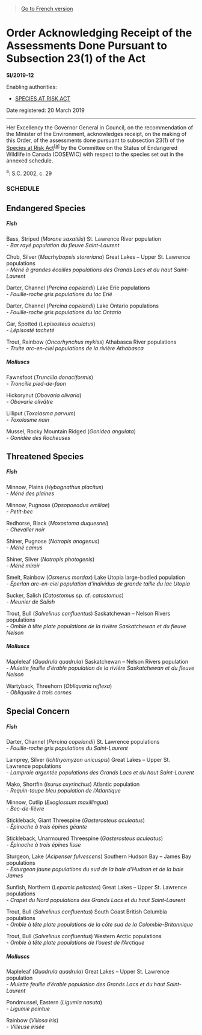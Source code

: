 > [Go to French version](/fr/Règlements/Textes%20réglementaires/2019/12.md)

# Order Acknowledging Receipt of the Assessments Done Pursuant to Subsection 23(1) of the Act

**SI/2019-12**

Enabling authorities: 
- [SPECIES AT RISK ACT](/en/Acts/Statutes%20of%20Canada/2002/c.%2029.md)

Date registered: 20 March 2019

----------

Her Excellency the Governor General in Council, on the recommendation of the Minister of the Environment, acknowledges receipt, on the making of this Order, of the assessments done pursuant to subsection 23(1) of the [Species at Risk Act](/en/Acts/Statutes%20of%20Canada/2002/c.%2029.md)<sup><a href='#fn_81000-2-2729_E_hq_17258'>[a]</a></sup> by the Committee on the Status of Endangered Wildlife in Canada (COSEWIC) with respect to the species set out in the annexed schedule.

<a name='fn_81000-2-2729_E_hq_17258'><sup>a</sup></a>: S.C. 2002, c. 29<br />




### **SCHEDULE** 

## Endangered Species

##### Fish

Bass, Striped (*Morone saxatilis*) St. Lawrence River population<br />- <i>Bar rayé population du fleuve Saint-Laurent</i>

Chub, Silver (*Macrhybopsis storeriana*) Great Lakes – Upper St. Lawrence populations<br />- <i>Méné à grandes écailles populations des Grands Lacs et du haut Saint-Laurent</i>

Darter, Channel (*Percina copelandi*) Lake Erie populations<br />- <i>Fouille-roche gris populations du lac Érié</i>

Darter, Channel (*Percina copelandi*) Lake Ontario populations<br />- <i>Fouille-roche gris populations du lac Ontario</i>

Gar, Spotted (*Lepisosteus oculatus*)<br />- <i>Lépisosté tacheté</i>

Trout, Rainbow (*Oncorhynchus mykiss*) Athabasca River populations<br />- <i>Truite arc-en-ciel populations de la rivière Athabasca</i>
##### Molluscs

Fawnsfoot (*Truncilla donaciformis*)<br />- <i>Troncille pied-de-faon</i>

Hickorynut (*Obovaria olivaria*)<br />- <i>Obovarie olivâtre</i>

Lilliput (*Toxolasma parvum*)<br />- <i>Toxolasme nain</i>

Mussel, Rocky Mountain Ridged (*Gonidea angulata*)<br />- <i>Gonidée des Rocheuses</i>

## Threatened Species

##### Fish

Minnow, Plains (*Hybognathus placitus*)<br />- <i>Méné des plaines</i>

Minnow, Pugnose (*Opsopoeodus emiliae*)<br />- <i>Petit-bec</i>

Redhorse, Black (*Moxostoma duquesnei*)<br />- <i>Chevalier noir</i>

Shiner, Pugnose (*Notropis anogenus*)<br />- <i>Méné camus</i>

Shiner, Silver (*Notropis photogenis*)<br />- <i>Méné miroir</i>

Smelt, Rainbow (*Osmerus mordax*) Lake Utopia large-bodied population<br />- <i>Éperlan arc-en-ciel population d’individus de grande taille du lac Utopia</i>

Sucker, Salish (*Catostomus* sp. cf. *catostomus*)<br />- <i>Meunier de Salish</i>

Trout, Bull (*Salvelinus confluentus*) Saskatchewan – Nelson Rivers populations<br />- <i>Omble à tête plate populations de la rivière Saskatchewan et du fleuve Nelson</i>
##### Molluscs

Mapleleaf (*Quadrula quadrula*) Saskatchewan – Nelson Rivers population<br />- <i>Mulette feuille d’érable population de la rivière Saskatchewan et du fleuve Nelson</i>

Wartyback, Threehorn (*Obliquaria reflexa*)<br />- <i>Obliquaire à trois cornes</i>

## Special Concern

##### Fish

Darter, Channel (*Percina copelandi*) St. Lawrence populations<br />- <i>Fouille-roche gris populations du Saint-Laurent</i>

Lamprey, Silver (*Ichthyomyzon unicuspis*) Great Lakes – Upper St. Lawrence populations<br />- <i>Lamproie argentée populations des Grands Lacs et du haut Saint-Laurent</i>

Mako, Shortfin (*Isurus oxyrinchus*) Atlantic population<br />- <i>Requin-taupe bleu population de l’Atlantique</i>

Minnow, Cutlip (*Exoglossum maxillingua*)<br />- <i>Bec-de-lièvre</i>

Stickleback, Giant Threespine (*Gasterosteus aculeatus*)<br />- <i>Épinoche à trois épines géante</i>

Stickleback, Unarmoured Threespine (*Gasterosteus aculeatus*)<br />- <i>Épinoche à trois épines lisse</i>

Sturgeon, Lake (*Acipenser fulvescens*) Southern Hudson Bay – James Bay populations<br />- <i>Esturgeon jaune populations du sud de la baie d’Hudson et de la baie James</i>

Sunfish, Northern (*Lepomis peltastes*) Great Lakes – Upper St. Lawrence populations<br />- <i>Crapet du Nord populations des Grands Lacs et du haut Saint-Laurent</i>

Trout, Bull (*Salvelinus confluentus*) South Coast British Columbia populations<br />- <i>Omble à tête plate populations de la côte sud de la Colombie-Britannique</i>

Trout, Bull (*Salvelinus confluentus*) Western Arctic populations<br />- <i>Omble à tête plate populations de l’ouest de l’Arctique</i>
##### Molluscs

Mapleleaf (*Quadrula quadrula*) Great Lakes – Upper St. Lawrence population <br />- <i>Mulette feuille d’érable population des Grands Lacs et du haut Saint-Laurent</i>

Pondmussel, Eastern (*Ligumia nasuta*)<br />- <i>Ligumie pointue</i>

Rainbow (*Villosa iris*)<br />- <i>Villeuse irisée</i>

